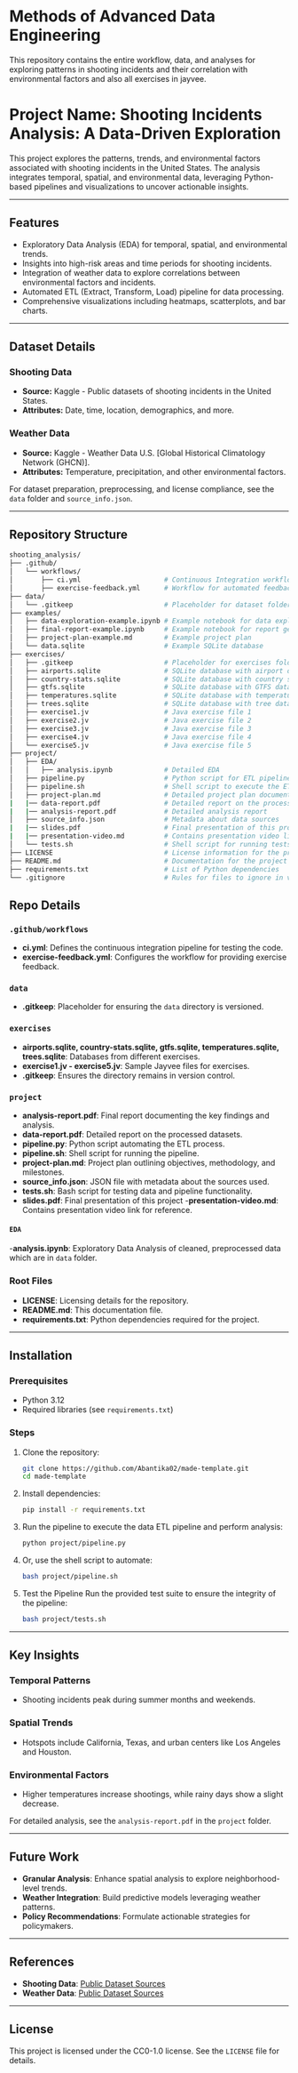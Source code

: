 # Methods of Advanced Data Engineering

This repository contains the entire workflow, data, and analyses for exploring patterns in shooting incidents and their correlation with environmental factors and also all exercises in jayvee.

# Project Name: Shooting Incidents Analysis: A Data-Driven Exploration

This project explores the patterns, trends, and environmental factors associated with shooting incidents in the United States. The analysis integrates temporal, spatial, and environmental data, leveraging Python-based pipelines and visualizations to uncover actionable insights.

---

## Features

- Exploratory Data Analysis (EDA) for temporal, spatial, and environmental trends.
- Insights into high-risk areas and time periods for shooting incidents.
- Integration of weather data to explore correlations between environmental factors and incidents.
- Automated ETL (Extract, Transform, Load) pipeline for data processing.
- Comprehensive visualizations including heatmaps, scatterplots, and bar charts.

---

## Dataset Details

### Shooting Data
- **Source:** Kaggle - Public datasets of shooting incidents in the United States.
- **Attributes:** Date, time, location, demographics, and more.

### Weather Data
- **Source:** Kaggle - Weather Data U.S. [Global Historical Climatology Network (GHCN)].
- **Attributes:** Temperature, precipitation, and other environmental factors.

For dataset preparation, preprocessing, and license compliance, see the `data` folder and `source_info.json`.

---

## Repository Structure
   ```bash
   shooting_analysis/
   ├── .github/
   │   └── workflows/
   │       ├── ci.yml                     # Continuous Integration workflow
   │       ├── exercise-feedback.yml      # Workflow for automated feedback
   ├── data/
   │   └── .gitkeep                       # Placeholder for dataset folder
   ├── examples/
   │   ├── data-exploration-example.ipynb # Example notebook for data exploration
   │   ├── final-report-example.ipynb     # Example notebook for report generation
   │   ├── project-plan-example.md        # Example project plan
   │   └── data.sqlite                    # Example SQLite database
   ├── exercises/
   │   ├── .gitkeep                       # Placeholder for exercises folder
   │   ├── airports.sqlite                # SQLite database with airport data
   │   ├── country-stats.sqlite           # SQLite database with country statistics
   │   ├── gtfs.sqlite                    # SQLite database with GTFS data
   │   ├── temperatures.sqlite            # SQLite database with temperature data
   │   ├── trees.sqlite                   # SQLite database with tree data
   │   ├── exercise1.jv                   # Java exercise file 1
   │   ├── exercise2.jv                   # Java exercise file 2
   │   ├── exercise3.jv                   # Java exercise file 3
   │   ├── exercise4.jv                   # Java exercise file 4
   │   └── exercise5.jv                   # Java exercise file 5
   ├── project/
   │   ├── EDA/
   │   │   ├── analysis.ipynb             # Detailed EDA
   │   ├── pipeline.py                    # Python script for ETL pipeline
   │   ├── pipeline.sh                    # Shell script to execute the ETL pipeline
   │   ├── project-plan.md                # Detailed project plan document
   |   |── data-report.pdf                # Detailed report on the processed datasets.
   |   |── analysis-report.pdf            # Detailed analysis report
   │   ├── source_info.json               # Metadata about data sources
   |   |── slides.pdf                     # Final presentation of this project
   |   |── presentation-video.md          # Contains presentation video link for reference
   │   └── tests.sh                       # Shell script for running tests
   ├── LICENSE                            # License information for the project
   ├── README.md                          # Documentation for the project
   ├── requirements.txt                   # List of Python dependencies
   └── .gitignore                         # Rules for files to ignore in version 
   ```


## Repo Details

### `.github/workflows`
- **ci.yml**: Defines the continuous integration pipeline for testing the code.
- **exercise-feedback.yml**: Configures the workflow for providing exercise feedback.

### `data`
- **.gitkeep**: Placeholder for ensuring the `data` directory is versioned.

### `exercises`
- **airports.sqlite, country-stats.sqlite, gtfs.sqlite, temperatures.sqlite, trees.sqlite**: Databases from different exercises.
- **exercise1.jv - exercise5.jv**: Sample Jayvee files for exercises.
- **.gitkeep**: Ensures the directory remains in version control.

### `project`
- **analysis-report.pdf**: Final report documenting the key findings and analysis.
- **data-report.pdf**: Detailed report on the processed datasets.
- **pipeline.py**: Python script automating the ETL process.
- **pipeline.sh**: Shell script for running the pipeline.
- **project-plan.md**: Project plan outlining objectives, methodology, and milestones.
- **source_info.json**: JSON file with metadata about the sources used.
- **tests.sh**: Bash script for testing data and pipeline functionality.
- **slides.pdf**: Final presentation of this project
-**presentation-video.md**: Contains presentation video link for reference.
#### `EDA`
-**analysis.ipynb**: Exploratory Data Analysis of cleaned, preprocessed data which are in `data` folder.

### Root Files
- **LICENSE**: Licensing details for the repository.
- **README.md**: This documentation file.
- **requirements.txt**: Python dependencies required for the project.

---

## Installation

### Prerequisites
- Python 3.12
- Required libraries (see `requirements.txt`)

### Steps
1. Clone the repository:
   ```bash
   git clone https://github.com/Abantika02/made-template.git
   cd made-template

2. Install dependencies:
   ```bash
   pip install -r requirements.txt

3. Run the pipeline
   to execute the data ETL pipeline and perform analysis:
   ```bash 
   python project/pipeline.py

4. Or, use the shell script to automate:
   ```bash 
   bash project/pipeline.sh

5. Test the Pipeline
   Run the provided test suite to ensure the integrity of the pipeline:
   ```bash
   bash project/tests.sh

---

## Key Insights

### Temporal Patterns
- Shooting incidents peak during summer months and weekends.

### Spatial Trends
- Hotspots include California, Texas, and urban centers like Los Angeles and Houston.

### Environmental Factors
- Higher temperatures increase shootings, while rainy days show a slight decrease.

For detailed analysis, see the `analysis-report.pdf` in the `project` folder.

---

## Future Work

- **Granular Analysis**: Enhance spatial analysis to explore neighborhood-level trends.
- **Weather Integration**: Build predictive models leveraging weather patterns.
- **Policy Recommendations**: Formulate actionable strategies for policymakers.

---

## References

- **Shooting Data**: [Public Dataset Sources](https://www.kaggle.com/datasets/ahsen1330/us-police-shootings)
- **Weather Data**: [Public Dataset Sources](https://www.kaggle.com/datasets/nachiketkamod/weather-dataset-us)

---

## License

This project is licensed under the CC0-1.0 license. See the `LICENSE` file for details.




